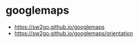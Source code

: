 # googlemaps
- https://sw2go.github.io/googlemaps
- https://sw2go.github.io/googlemaps/orientation


